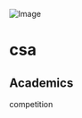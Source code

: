 ![Image](https://github.com/user-attachments/assets/816b4801-c3b6-4e84-b2f8-bca5e6ab0b9b)
# csa
## Academics
competition
